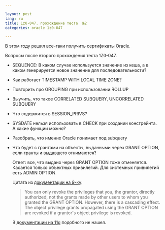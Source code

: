 ```yaml
---

layout: post  
lang: ru
title: 1z0-047, прохождение теста  №2  
categories: oracle 1z0-047  

---
```


В этом году решил все-таки получить сертификаты Oracle. 

Вопросы после второго прохождения теста 1Z0-047.

* SEQUENCE: В каком случае используется значение из кеша, а в каком генерируется новое значение для последовательности?

* Как работает TIMESTAMP WITH LOCAL TIME ZONE?

* Повторить про GROUPING при использовании ROLLUP

* Выучить, что такое CORRELATED SUBQUERY, UNCORRELATED SUBQUERY

* Что содержится в SESSION_PRIVS?

* SYSDATE нельзя использовать в CHECK при создании констрейнта. А какие функции можно?

* Разобрать, что именно Oracle понимает под subquery

* Что будет с грантами на объекты, выданными через GRANT OPTION, если гранты и выдавшего отнимаются?

  Ответ: все, что выдано через GRANT OPTION тоже отменяется. Касается только объектных привилегий. Для системных привилегий есть ADMIN OPTION.

  Цитата из [документации на 9-ку](http://docs.oracle.com/cd/B10500_01/server.920/a96521/privs.htm):
  
  > You can only revoke the privileges that you, the grantor, directly authorized, not the grants made by other users to whom you granted the GRANT OPTION. However, there is a cascading effect. The object privilege grants propagated using the GRANT OPTION are revoked if a grantor's object privilege is revoked.
  
  В [документации на 11g](http://docs.oracle.com/cd/E11882_01/network.112/e16543/authorization.htm#autoId8) подобного не нашел.
